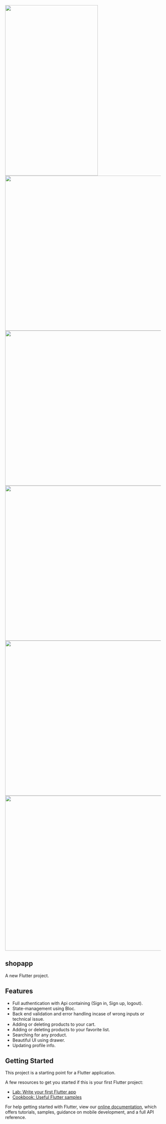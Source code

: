 <img src=https://user-images.githubusercontent.com/103458291/223159617-6750fbb2-d215-43e8-b8dd-a256871dba57.gif width="300" height="550" />


<img src=https://user-images.githubusercontent.com/103458291/226751055-60175cf0-77c0-46c1-b5df-13361c89c4b0.jpg width="650" height="500"/>
<img src=https://user-images.githubusercontent.com/103458291/226751197-1d0f6977-8e57-445d-9ab5-bb6c073bd48e.jpg width="650" height="500"/>
<img src=https://user-images.githubusercontent.com/103458291/226751263-0f2d7d47-9c70-4419-a533-5f8b368343be.jpg width="650" height="500"/>
<img src=https://user-images.githubusercontent.com/103458291/226751243-ea2ecae3-08bc-4787-a8d2-b51ac4401119.jpg width="650" height="500"/> 
<img src=https://user-images.githubusercontent.com/103458291/226751312-a4254366-be97-4958-81d0-119d1ff899a5.jpg width="650" height="500"/>

## shopapp
A new Flutter project.

## Features
- Full authentication with Api containing (Sign in, Sign up, logout). 
- State-management using Bloc.
- Back end validation and error handling incase of wrong inputs or technical issue.
- Adding or deleting products to your cart.
- Adding or deleting products to your favorite list.
- Searching for any product.
- Beautiful UI using drawer.
- Updating profile info.

## Getting Started

This project is a starting point for a Flutter application.

A few resources to get you started if this is your first Flutter project:

- [Lab: Write your first Flutter app](https://flutter.dev/docs/get-started/codelab)
- [Cookbook: Useful Flutter samples](https://flutter.dev/docs/cookbook)

For help getting started with Flutter, view our
[online documentation](https://flutter.dev/docs), which offers tutorials,
samples, guidance on mobile development, and a full API reference.
